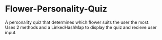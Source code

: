 # Flower-Personality-Quiz
A personality quiz that determines which flower suits the user the most. Uses 2 methods and a LinkedHashMap to display the quiz and recieve user input. 
